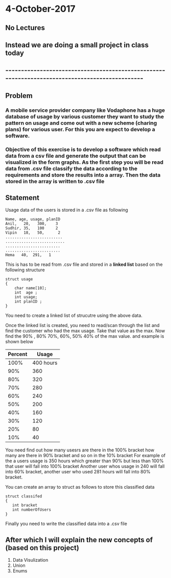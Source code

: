 # 4-October-2017


## No Lectures
## Instead we are doing a small project in class today 
## -----------------------------------------------------------------------------------------------
##
## Problem
### A mobile service provider company like Vodaphone has a huge database of usage by various customer they want to study the pattern on usage and come out with a new scheme (charing plans) for various user. For this you are expect to develop a software.

### Objective of this exercise is to develop a software which read data from a csv file and generate the output that can be visualized in the form graphs.  As the first step you will be read data from .csv file classify the data according to the requirements and store the results into a array. Then the data stored in the array is written to .csv file


## Statement
Usage data of the users is stored in a .csv file as following
```
Name, age, usage, planID
Anil,   20,   300,    3
Sudhir, 35,   100     2
Vipin   18,   50,      2
.........................
..........................
........................
........................
Hema   40,  291,   1
````
This is has to be read from .csv file and stored in a **linked list** based on the following structure
```
struct usage
{
    char name[10];
    int  age ;
    int usage;
    int planID ;
}
```

You need to create a linked list of strucutre using the above data.

Once the linked list is created, you need to read/scan through the list and find the customer who had the max usage. Take that value as the max. Now find the 90% , 80% 70%, 60%, 50% 40% of the max value. and example is shown below

Percent | Usage
----    | ----
 100%  |  400 hours
 90%   |  360
 80%   |  320
 70%   |  280
 60%   |  240
 50%   |  200
 40%   |  160
 30%   |  120
 20%   |  80
 10%   |  40

You need find out how many usesrs are there in the 100% bracket how many are there in 90% bracket and so on in the 10% bracket
For example of the a users usage is 350 hours which greater than 90% but less than 100% that user will fall into 100% bracket
Another user whos usage in 240 will fall into 60% bracket, another user who used 281 hours will fall into 80% bracket.

You can create an array to struct as follows to store this classified data

```
struct classifed
{
   int bracket
   int numberOfUsers
}
```
Finally you need to write the classified data into a .csv file

## After which I will explain the new concepts of (based on this project)
1. Data Visulization 
1. Union
1. Enums
